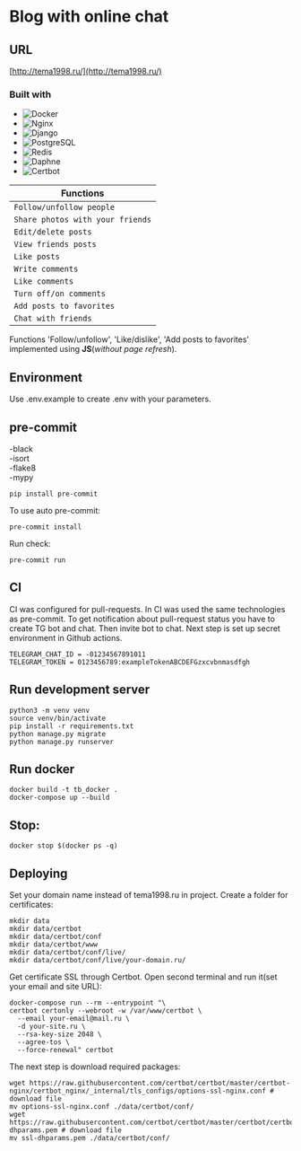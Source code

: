 # Blog with online chat

## URL
[http://tema1998.ru/](http://tema1998.ru/)

### Built with

* ![Docker][Docker]
* ![Nginx][Nginx]
* ![Django][Django]
* ![PostgreSQL][PostgreSQL]
* ![Redis][Redis]
* ![Daphne][Daphne]
* ![Certbot][Certbot]


Functions |
-- |
`Follow/unfollow people` |
`Share photos with your friends` |
`Edit/delete posts` |
`View friends posts` |
`Like posts` |
`Write comments` |
`Like comments` |
`Turn off/on comments` |
`Add posts to favorites` |
`Chat with friends` |

Functions 'Follow/unfollow', 'Like/dislike', 'Add posts to favorites' implemented using **JS**(*without page refresh*).

## Environment
Use .env.example to create .env with your parameters.

## pre-commit
-black <br/> 
-isort <br/> 
-flake8 <br/> 
-mypy <br/> 
```
pip install pre-commit
```
To use auto pre-commit:
```
pre-commit install
```
Run check:
```
pre-commit run
```

## CI
CI was configured for pull-requests. In CI was used the same technologies as pre-commit.
To get notification about pull-request status you have to create TG bot and chat. Then invite bot to chat. Next step is
set up secret environment in Github actions.
```
TELEGRAM_CHAT_ID = -01234567891011
TELEGRAM_TOKEN = 0123456789:exampleTokenABCDEFGzxcvbnmasdfgh
```

## Run development server

```
python3 -m venv venv
source venv/bin/activate
pip install -r requirements.txt
python manage.py migrate
python manage.py runserver
```

## Run docker
```
docker build -t tb_docker .
docker-compose up --build
```
## Stop:
```
docker stop $(docker ps -q)
```
## Deploying
Set your domain name instead of tema1998.ru in project.
Create a folder for certificates:
```
mkdir data
mkdir data/certbot
mkdir data/certbot/conf
mkdir data/certbot/www
mkdir data/certbot/conf/live/
mkdir data/certbot/conf/live/your-domain.ru/
```
Get certificate SSL through Certbot. Open second terminal and run it(set your email and site URL):
```
docker-compose run --rm --entrypoint "\
certbot certonly --webroot -w /var/www/certbot \
  --email your-email@mail.ru \
  -d your-site.ru \
  --rsa-key-size 2048 \
  --agree-tos \
  --force-renewal" certbot
```

The next step is download required packages:
```
wget https://raw.githubusercontent.com/certbot/certbot/master/certbot-nginx/certbot_nginx/_internal/tls_configs/options-ssl-nginx.conf # download file
mv options-ssl-nginx.conf ./data/certbot/conf/
wget https://raw.githubusercontent.com/certbot/certbot/master/certbot/certbot/ssl-dhparams.pem # download file
mv ssl-dhparams.pem ./data/certbot/conf/
```

[Docker]: https://img.shields.io/badge/docker-000000?style=for-the-badge&logo=docker&logoColor=blue
[Django]: https://img.shields.io/badge/django-000000?style=for-the-badge&logo=django&logoColor=white
[PostgreSQL]: https://img.shields.io/badge/postgresql-000000?style=for-the-badge&logo=postgresql&logoColor=blue
[Celery]: https://img.shields.io/badge/celery-000000?style=for-the-badge&logo=celery&logoColor=green
[Redis]: https://img.shields.io/badge/redis-000000?style=for-the-badge&logo=redis&logoColor=red
[Nginx]: https://img.shields.io/badge/nginx-000000?style=for-the-badge&logo=nginx&logoColor=green
[Daphne]: https://img.shields.io/badge/daphne-000000?style=for-the-badge&logo=daphne&logoColor=green
[Certbot]: https://img.shields.io/badge/certbot-000000?style=for-the-badge&logo=certbot&logoColor=green
